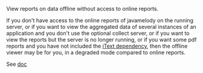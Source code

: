 View reports on data offline without access to online reports.

If you don't have access to the online reports of javamelody on the running server,
or if you want to view the aggregated data of several instances of an application and you don't use the optional collect server,
or if you want to view the reports but the server is no longer running,
or if you want some pdf reports and you have not included the [iText dependency](../../../wiki/UserGuide#dependencies),
then the offline viewer may be for you, in a degraded mode compared to online reports.

See [doc](../../../wiki/UserGuideAdvanced#offline-viewer)
